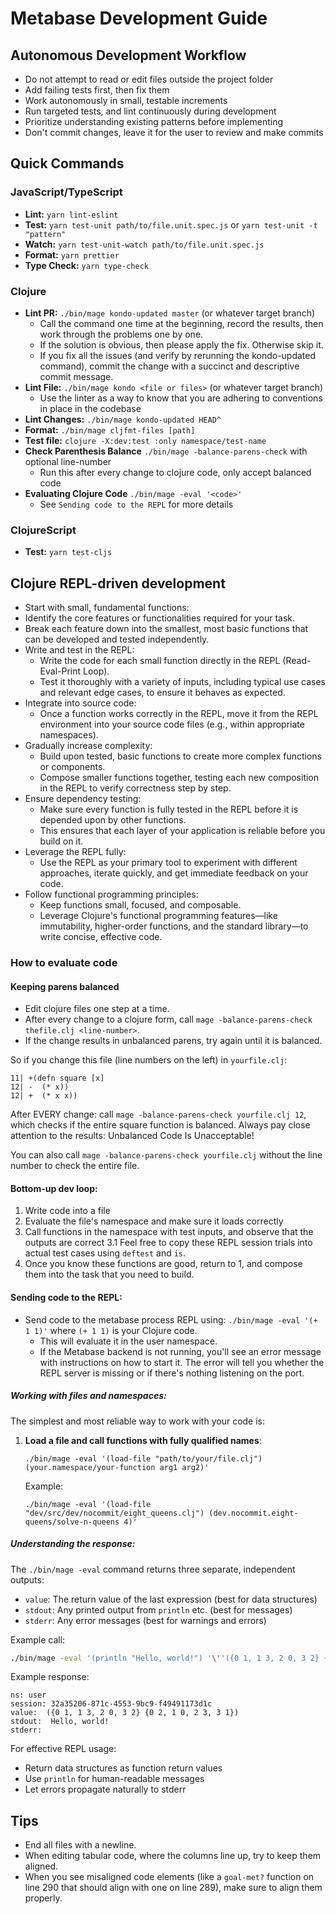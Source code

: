 # Metabase Development Guide

## Autonomous Development Workflow

- Do not attempt to read or edit files outside the project folder
- Add failing tests first, then fix them
- Work autonomously in small, testable increments
- Run targeted tests, and lint continuously during development
- Prioritize understanding existing patterns before implementing
- Don't commit changes, leave it for the user to review and make commits

## Quick Commands

### JavaScript/TypeScript
- **Lint:** `yarn lint-eslint`
- **Test:** `yarn test-unit path/to/file.unit.spec.js` or `yarn test-unit -t "pattern"`
- **Watch:** `yarn test-unit-watch path/to/file.unit.spec.js`
- **Format:** `yarn prettier`
- **Type Check:** `yarn type-check`

### Clojure
- **Lint PR:** `./bin/mage kondo-updated master` (or whatever target branch)
  - Call the command one time at the beginning, record the results, then work through the problems one by one.
  - If the solution is obvious, then please apply the fix. Otherwise skip it.
  - If you fix all the issues (and verify by rerunning the kondo-updated command), commit the change with a succinct
    and descriptive commit message.
- **Lint File:** `./bin/mage kondo <file or files>` (or whatever target branch)
  - Use the linter as a way to know that you are adhering to conventions in place in the codebase
- **Lint Changes:** `./bin/mage kondo-updated HEAD^`
- **Format:** `./bin/mage cljfmt-files [path]`
- **Test file:** `clojure -X:dev:test :only namespace/test-name`
- **Check Parenthesis Balance** `./bin/mage -balance-parens-check` with optional line-number
  - Run this after every change to clojure code, only accept balanced code
- **Evaluating Clojure Code** `./bin/mage -eval '<code>'`
  - See `Sending code to the REPL` for more details

### ClojureScript
- **Test:** `yarn test-cljs`

## Clojure REPL-driven development

- Start with small, fundamental functions:
- Identify the core features or functionalities required for your task.
- Break each feature down into the smallest, most basic functions that can be developed and tested independently.
- Write and test in the REPL:
  - Write the code for each small function directly in the REPL (Read-Eval-Print Loop).
  - Test it thoroughly with a variety of inputs, including typical use cases and relevant edge cases, to ensure it
    behaves as expected.
- Integrate into source code:
  - Once a function works correctly in the REPL, move it from the REPL environment into your source code files (e.g.,
    within appropriate namespaces).
- Gradually increase complexity:
  - Build upon tested, basic functions to create more complex functions or components.
  - Compose smaller functions together, testing each new composition in the REPL to verify correctness step by step.
- Ensure dependency testing:
  - Make sure every function is fully tested in the REPL before it is depended upon by other functions.
  - This ensures that each layer of your application is reliable before you build on it.
- Leverage the REPL fully:
  - Use the REPL as your primary tool to experiment with different approaches, iterate quickly, and get immediate
    feedback on your code.
- Follow functional programming principles:
  - Keep functions small, focused, and composable.
  - Leverage Clojure's functional programming features—like immutability, higher-order functions, and the standard
    library—to write concise, effective code.

### How to evaluate code

#### Keeping parens balanced
- Edit clojure files one step at a time.
- After every change to a clojure form, call `mage -balance-parens-check thefile.clj <line-number>`.
- If the change results in unbalanced parens, try again until it is balanced.

So if you change this file (line numbers on the left) in `yourfile.clj`:

```
11| +(defn square [x]
12| -  (* x))
12| +  (* x x))
```

After EVERY change: call `mage -balance-parens-check yourfile.clj 12`, which checks if the entire square function is balanced. Always pay close attention to the results: Unbalanced Code Is Unacceptable!

You can also call `mage -balance-parens-check yourfile.clj` without the line number to check the entire file.

#### Bottom-up dev loop:
1. Write code into a file
2. Evaluate the file's namespace and make sure it loads correctly
3. Call functions in the namespace with test inputs, and observe that the outputs are correct 3.1 Feel free to copy
   these REPL session trials into actual test cases using `deftest` and `is`.
4. Once you know these functions are good, return to 1, and compose them into the task that you need to build.

#### Sending code to the REPL:
- Send code to the metabase process REPL using: `./bin/mage -eval '(+ 1 1)'` where `(+ 1 1)` is your Clojure code.
  - This will evaluate it in the user namespace.
  - If the Metabase backend is not running, you'll see an error message with instructions on how to start it. The
    error will tell you whether the REPL server is missing or if there's nothing listening on the port.

##### Working with files and namespaces:

The simplest and most reliable way to work with your code is:

1. **Load a file and call functions with fully qualified names**:
   ```
   ./bin/mage -eval '(load-file "path/to/your/file.clj") (your.namespace/your-function arg1 arg2)'
   ```
   
   Example:
   ```
   ./bin/mage -eval '(load-file "dev/src/dev/nocommit/eight_queens.clj") (dev.nocommit.eight-queens/solve-n-queens 4)'
   ```

##### Understanding the response:

The `./bin/mage -eval` command returns three separate, independent outputs:
- `value`: The return value of the last expression (best for data structures)
- `stdout`: Any printed output from `println` etc. (best for messages)
- `stderr`: Any error messages (best for warnings and errors)

Example call:
``` bash
./bin/mage -eval '(println "Hello, world!") '\''({0 1, 1 3, 2 0, 3 2} {0 2, 1 0, 2 3, 3 1})'
```

Example response:
```
ns: user
session: 32a35206-871c-4553-9bc9-f49491173d1c
value:  ({0 1, 1 3, 2 0, 3 2} {0 2, 1 0, 2 3, 3 1})
stdout:  Hello, world!
stderr:
```

For effective REPL usage:
- Return data structures as function return values
- Use `println` for human-readable messages
- Let errors propagate naturally to stderr


## Tips

- End all files with a newline.
- When editing tabular code, where the columns line up, try to keep them aligned.
- When you see misaligned code elements (like a `goal-met?` function on line 290 that should align with one on line 289), make sure to align them properly.
